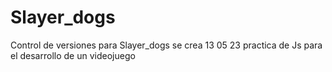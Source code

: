 # Slayer_dogs
Control de versiones para Slayer_dogs se crea 13 05 23 practica de Js para el desarrollo de un videojuego
